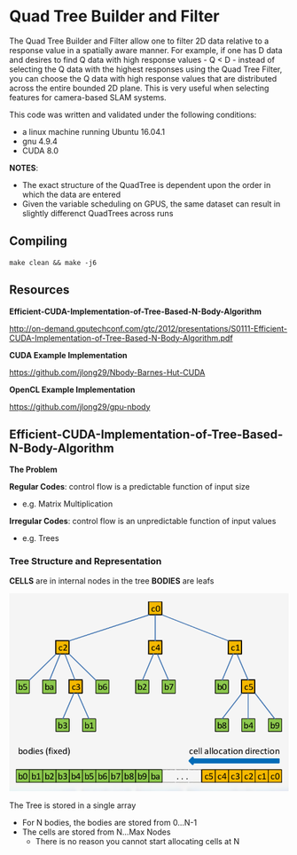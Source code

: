 # Quad Tree Builder and Filter

The Quad Tree Builder and Filter allow one to filter 2D data relative to a response value
in a spatially aware manner. For example, if one has D data and desires to find Q data with
high response values - Q < D - instead of selecting the Q data with the highest responses
using the Quad Tree Filter, you can choose the Q data with high response values that are
distributed across the entire bounded 2D plane. This is very useful when selecting features
for camera-based SLAM systems.

This code was written and validated under the following conditions:

* a linux machine running Ubuntu 16.04.1
* gnu 4.9.4
* CUDA 8.0

**NOTES**:

* The exact structure of the QuadTree is dependent upon the order in which the data are entered
* Given the variable scheduling on GPUS, the same dataset can result in slightly differenct QuadTrees across runs

## Compiling

```console
make clean && make -j6
```

## Resources

**Efficient-CUDA-Implementation-of-Tree-Based-N-Body-Algorithm**

<http://on-demand.gputechconf.com/gtc/2012/presentations/S0111-Efficient-CUDA-Implementation-of-Tree-Based-N-Body-Algorithm.pdf>

**CUDA Example Implementation**

<https://github.com/jlong29/Nbody-Barnes-Hut-CUDA>

**OpenCL Example Implementation**

<https://github.com/jlong29/gpu-nbody>

## Efficient-CUDA-Implementation-of-Tree-Based-N-Body-Algorithm

**The Problem**

**Regular Codes**: control flow is a predictable function of input size

* e.g. Matrix Multiplication

**Irregular Codes**: control flow is an unpredictable function of input values

* e.g. Trees

### Tree Structure and Representation

**CELLS** are in internal nodes in the tree
**BODIES** are leafs

![Tree Structure](./data/Tree-GPU-Struct.png)

The Tree is stored in a single array

* For N bodies, the bodies are stored from 0...N-1
* The cells are stored from N...Max Nodes
	* There is no reason you cannot start allocating cells at N

